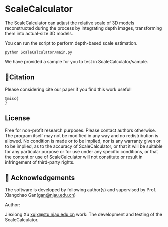 # ScaleCalculator
The ScaleCalculator can adjust the relative scale of 3D models reconstructed during the process by integrating depth images, transforming them into actual-size 3D models.

You can run the script to perform depth-based scale estimation. 
```shell
python ScaleCalculator/main.py 
```
We have provided a sample for you to test in ScaleCalculator/sample.

## :book:Citation
Please considering cite our paper if you find this work useful!
```
@misc{
}
```

## License
Free for non-profit research purposes. Please contact authors otherwise. The program itself may not be modified in any way and no redistribution is allowed.
No condition is made or to be implied, nor is any warranty given or to be implied, as to the accuracy of ScaleCalculator, or that it will be suitable for any particular purpose or for use under any specific conditions, or that the content or use of ScaleCalculator will not constitute or result in infringement of third-party rights.

## :clap: Acknowledgements
The software is developed by following author(s) and supervised by Prof. Xiangchao Gan(gan@njau.edu.cn)

Author:

Jiexiong Xu
xujx@stu.njau.edu.cn
work: The development and testing of the ScaleCalculator.
